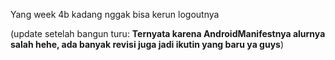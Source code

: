 Yang week 4b kadang nggak bisa kerun logoutnya

(update setelah bangun turu: **Ternyata karena AndroidManifestnya alurnya salah hehe, ada banyak revisi juga jadi ikutin yang baru ya guys**)

